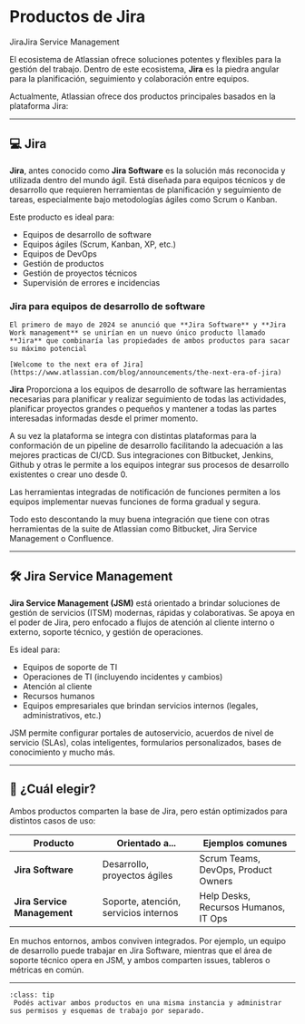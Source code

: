# Productos de Jira

<span class="badge badge-jira">Jira</span><span class="badge badge-jsm">Jira Service Management</span>

El ecosistema de Atlassian ofrece soluciones potentes y flexibles para la gestión del trabajo. Dentro de este ecosistema, **Jira** es la piedra angular para la planificación, seguimiento y colaboración entre equipos.

Actualmente, Atlassian ofrece dos productos principales basados en la plataforma Jira:

---

## 💻 Jira

**Jira**, antes conocido como **Jira Software** es la solución más reconocida y utilizada dentro del mundo ágil. Está diseñada para equipos técnicos y de desarrollo que requieren herramientas de planificación y seguimiento de tareas, especialmente bajo metodologías ágiles como Scrum o Kanban.

Este producto es ideal para:

- Equipos de desarrollo de software  
- Equipos ágiles (Scrum, Kanban, XP, etc.)  
- Equipos de DevOps  
- Gestión de productos  
- Gestión de proyectos técnicos  
- Supervisión de errores e incidencias

### Jira para equipos de desarrollo de software

```{admonition} Cambios en productos Atlassian
El primero de mayo de 2024 se anunció que **Jira Software** y **Jira Work management** se unirían en un nuevo único producto llamado **Jira** que combinaría las propiedades de ambos productos para sacar su máximo potencial

[Welcome to the next era of Jira](https://www.atlassian.com/blog/announcements/the-next-era-of-jira)
```

**Jira** Proporciona a los equipos de desarrollo de software las herramientas necesarias para planificar y realizar seguimiento de todas las actividades, planificar proyectos grandes o pequeños y mantener a todas las partes interesadas informadas desde el primer momento.

A su vez la plataforma se integra con distintas plataformas para la conformación de un pipeline de desarrollo facilitando la adecuación a las mejores practicas de CI/CD. Sus integraciones con Bitbucket, Jenkins, Github y otras le permite a los equipos integrar sus procesos de desarrollo existentes o crear uno desde 0.

Las herramientas integradas de notificación de funciones permiten a los equipos implementar nuevas funciones de forma gradual y segura. 

Todo esto descontando la muy buena integración que tiene con otras herramientas de la suite de Atlassian como Bitbucket, Jira Service Management o Confluence.



---

## 🛠️ Jira Service Management

**Jira Service Management (JSM)** está orientado a brindar soluciones de gestión de servicios (ITSM) modernas, rápidas y colaborativas. Se apoya en el poder de Jira, pero enfocado a flujos de atención al cliente interno o externo, soporte técnico, y gestión de operaciones.

Es ideal para:

- Equipos de soporte de TI  
- Operaciones de TI (incluyendo incidentes y cambios)  
- Atención al cliente  
- Recursos humanos  
- Equipos empresariales que brindan servicios internos (legales, administrativos, etc.)

JSM permite configurar portales de autoservicio, acuerdos de nivel de servicio (SLAs), colas inteligentes, formularios personalizados, bases de conocimiento y mucho más.

---

## 🧠 ¿Cuál elegir?

Ambos productos comparten la base de Jira, pero están optimizados para distintos casos de uso:

| Producto                | Orientado a...                     | Ejemplos comunes                          |
|------------------------|-------------------------------------|-------------------------------------------|
| **Jira Software**       | Desarrollo, proyectos ágiles        | Scrum Teams, DevOps, Product Owners       |
| **Jira Service Management** | Soporte, atención, servicios internos | Help Desks, Recursos Humanos, IT Ops      |

En muchos entornos, ambos conviven integrados. Por ejemplo, un equipo de desarrollo puede trabajar en Jira Software, mientras que el área de soporte técnico opera en JSM, y ambos comparten issues, tableros o métricas en común.

---

`````{admonition} *Dato útil:*
:class: tip
 Podés activar ambos productos en una misma instancia y administrar sus permisos y esquemas de trabajo por separado.
`````
